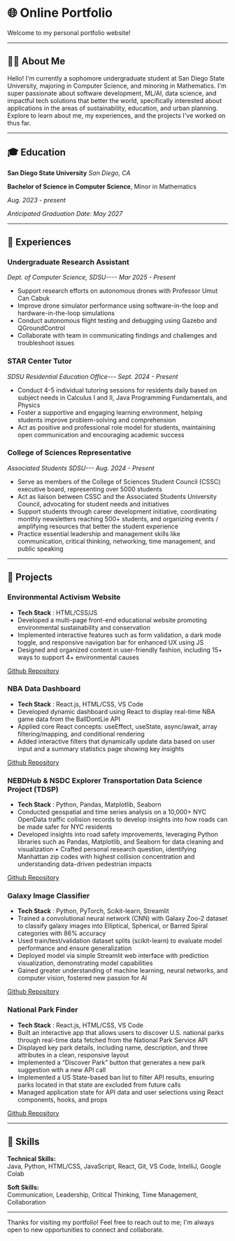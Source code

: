 # 🌐 Online Portfolio

Welcome to my personal portfolio website!

---

## 👨‍💻 About Me 

Hello! I'm currently a sophomore undergraduate student at San Diego State University, majoring in Computer Science, and minoring in Mathematics. I'm super passionate about software development, ML/AI, data science, and impactful tech solutions that better the world, specifically interested about applications in the areas of sustainability, education, and urban planning. Explore to learn about me, my experiences, and the projects I've worked on thus far.

---

## 🎓 Education

**San Diego State University**
*San Diego, CA*

**Bachelor of Science in Computer Science**, Minor in Mathematics

*Aug. 2023 - present*

*Anticipated Graduation Date: May 2027*

---

## 💼 Experiences
### Undergraduate Research Assistant

*Dept. of Computer Science, SDSU----*
*Mar 2025 - Present*
- Support research efforts on autonomous drones with Professor Umut Can Cabuk
- Improve drone simulator performance using software-in-the loop and hardware-in-the-loop simulations
- Conduct autonomous flight testing and debugging using Gazebo and QGroundControl
- Collaborate with team in communicating findings and challenges and troubleshoot issues

### STAR Center Tutor

*SDSU Residential Education Office---* 
*Sept. 2024 - Present*
- Conduct 4-5 individual tutoring sessions for residents daily based on subject needs in Calculus I and II, Java Programming Fundamentals, and Physics
-	Foster a supportive and engaging learning environment, helping students improve problem-solving and comprehension
-	Act as positive and professional role model for students, maintaining open communication and encouraging academic success

### College of Sciences Representative

*Associated Students SDSU---*
*Aug. 2024 - Present*
- Serve as members of the College of Sciences Student Council (CSSC) executive board, representing over 5000 students
- Act as liaison between CSSC and the Associated Students University Council, advocating for student needs and initiatives
-	Support students through career development initiative, coordinating monthly newsletters reaching 500+ students, and organizing events / amplifying resources that better the student experience
-	Practice essential leadership and management skills like communication, critical thinking, networking, time management, and public speaking

---

## 🚀 Projects

### Environmental Activism Website
- **Tech Stack** : HTML/CSS/JS
- Developed a multi-page front-end educational website promoting environmental sustainability and conservation
- Implemented interactive features such as form validation, a dark mode toggle, and responsive navigation bar for enhanced UX using JS
- Designed and organized content in user-friendly fashion, including 15+ ways to support 4+ environmental causes

[Github Repository](https://github.com/aadib2/ABery_AdvocacyProject)

### NBA Data Dashboard
- **Tech Stack** : React.js, HTML/CSS, VS Code
- Developed dynamic dashboard using React to display real-time NBA game data from the BallDontLie API
- Applied core React concepts: useEffect, useState, async/await, array filtering/mapping, and conditional rendering
- Added interactive filters that dynamically update data based on user input and a summary statistics page showing key insights

[Github Repository](https://github.com/aadib2/WEB-102-NBA-Dashboard)

### NEBDHub & NSDC Explorer Transportation Data Science Project (TDSP)
- **Tech Stack** : Python, Pandas, Matplotlib, Seaborn
- Conducted geospatial and time series analysis on a 10,000+ NYC OpenData traffic collision records to develop insights into how roads can be made safer for NYC residents
- Developed insights into road safety improvements, leveraging Python libraries such as Pandas, Matplotlib, and Seaborn for data cleaning and visualization
•	Crafted personal research question, identifying Manhattan zip codes with highest collision concentration and understanding data-driven pedestrian impacts

[Github Repository](https://github.com/aadib2/Explorer-TDSP)

### Galaxy Image Classifier
- **Tech Stack** : Python, PyTorch, Scikit-learn, Streamlit
- Trained a convolutional neural network (CNN) with Galaxy Zoo-2 dataset to classify galaxy images into Elliptical, Spherical, or Barred Spiral categories with 86% accuracy
- Used train/test/validation dataset splits (scikit-learn) to evaluate model performance and ensure generalization
- Deployed model via simple Streamlit web interface with prediction visualization, demonstrating model capabilities
- Gained greater understanding of machine learning, neural networks, and computer vision, fostered new passion for AI

[Github Repository](https://github.com/aadib2/Galaxy-Image-Classification)

### National Park Finder
- **Tech Stack** : React.js, HTML/CSS, VS Code
- Built an interactive app that allows users to discover U.S. national parks through real-time data fetched from the National Park Service API
- Displayed key park details, including name, description, and three attributes in a clean, responsive layout
- Implemented a “Discover Park” button that generates a new park suggestion with a new API call
- Implemented a US State-based ban list to filter API results, ensuring parks located in that state are excluded from future calls
- Managed application state for API data and user selections using React components, hooks, and props

[Github Repository](https://github.com/aadib2/project4)

---

## 🧠 Skills

**Technical Skills:**  
Java, Python, HTML/CSS, JavaScript, React, Git, VS Code, IntelliJ, Google Colab  

**Soft Skills:**  
Communication, Leadership, Critical Thinking, Time Management, Collaboration  

---

Thanks for visiting my portfolio! Feel free to reach out to me; I'm always open to new opportunities to connect and collaborate.




